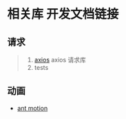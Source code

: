 # 相关库 开发文档链接

## 请求

> 1. [axios](http://www.axios-js.com/zh-cn/docs/#%E5%AE%9E%E4%BE%8B%E6%96%B9%E6%B3%95) axios 请求库
> 2. tests

## 动画

+ [ant motion](https://motion.ant.design/api/queue-anim-cn)
